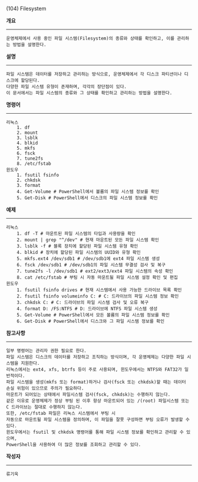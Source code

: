 (104) Filesystem

**개요**
***

	운영체제에서 사용 중인 파일 시스템(Filesystem)의 종류와 상태를 확인하고, 이를 관리하는 방법을 설명한다.

**설명**
***

	파일 시스템은 데이터를 저장하고 관리하는 방식으로, 운영체제에서 각 디스크 파티션이나 디스크에 할당된다. 
    다양한 파일 시스템 유형이 존재하며, 각각의 장단점이 있다.
    이 문서에서는 파일 시스템의 종류와 그 상태를 확인하고 관리하는 방법을 설명한다.

**명령어**
***

	리눅스
        1. df
        2. mount
        3. lsblk
        4. blkid
        5. mkfs
        6. fsck
        7. tune2fs
        8. /etc/fstab
    윈도우
        1. fsutil fsinfo
        2. chkdsk
        3. format
        4. Get-Volume # PowerShell에서 볼륨의 파일 시스템 정보를 확인
        5. Get-Disk # PowerShell에서 디스크의 파일 시스템 정보를 확인

**예제**
***

    리눅스
        1. df -T # 마운트된 파일 시스템의 타입과 사용량을 확인
        2. mount | grep "^/dev" # 현재 마운트된 모든 파일 시스템 확인
        3. lsblk -f # 블록 장치에 할당된 파일 시스템 유형 확인
        4. blkid # 장치에 할당된 파일 시스템의 UUID와 유형 확인
        5. mkfs.ext4 /dev/sdb1 # /dev/sdb1에 ext4 파일 시스템 생성
        6. fsck /dev/sdb1 # /dev/sdb1의 파일 시스템 무결성 검사 및 복구
        7. tune2fs -l /dev/sdb1 # ext2/ext3/ext4 파일 시스템의 속성 확인
        8. cat /etc/fstab # 부팅 시 자동 마운트될 파일 시스템 설정 확인 및 편집
    윈도우
        1. fsutil fsinfo drives # 현재 시스템에서 사용 가능한 드라이브 목록 확인
        2. fsutil fsinfo volumeinfo C: # C: 드라이브의 파일 시스템 정보 확인
        3. chkdsk C: # C: 드라이브의 파일 시스템 검사 및 오류 복구
        4. format D: /FS:NTFS # D: 드라이브에 NTFS 파일 시스템 생성
        5. Get-Volume # PowerShell에서 모든 볼륨의 파일 시스템 정보를 확인
        6. Get-Disk # PowerShell에서 디스크와 그 파일 시스템 정보를 확인

**참고사항**
***

    일부 명령어는 관리자 권한 필요로 한다.
    파일 시스템은 디스크의 데이터를 저장하고 조직하는 방식이며, 각 운영체제는 다양한 파일 시스템을 지원한다. 
    리눅스에서는 ext4, xfs, btrfs 등이 주로 사용되며, 윈도우에서는 NTFS와 FAT32가 일반적이다.
    파일 시스템을 생성(mkfs 또는 format)하거나 검사(fsck 또는 chkdsk)할 때는 데이터 손실 위험이 있으므로 주의가 필요하다. 
    마운트가 되어있는 상태에서 파일시스템 검사(fsck, chkdsk)는 수행하지 않는다.
    같은 이유로 운영체제가 정상 부팅 된 이후 항상 마운트되어 있는 /(root) 파일시스템 또는 C 드라이브는 절대로 수행하지 않는다.
    또한, /etc/fstab 파일은 리눅스 시스템에서 부팅 시 
    자동으로 마운트될 파일 시스템을 정의하며, 이 파일을 잘못 구성하면 부팅 오류가 발생할 수 있다.
    윈도우에서는 fsutil 및 chkdsk 명령어를 통해 파일 시스템 정보를 확인하고 관리할 수 있으며, 
    PowerShell을 사용하여 더 많은 정보를 조회하고 관리할 수 있다.

**작성자**
***

	류기욱
